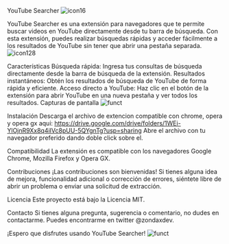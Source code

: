 YouTube Searcher
![icon16](https://github.com/ZondaxDeveloper/YoutubeSearcherExtension/assets/85247633/f7b8441e-6e86-467f-8809-538c7a543f95)

YouTube Searcher es una extensión para navegadores que te permite buscar videos en YouTube directamente desde tu barra de búsqueda. Con esta extensión, puedes realizar búsquedas rápidas y acceder fácilmente a los resultados de YouTube sin tener que abrir una pestaña separada.
![icon128](https://github.com/ZondaxDeveloper/YoutubeSearcherExtension/assets/85247633/46e5a984-b936-4413-8e3f-d346ce6a8595)

Características
Búsqueda rápida: Ingresa tus consultas de búsqueda directamente desde la barra de búsqueda de la extensión.
Resultados instantáneos: Obtén los resultados de búsqueda de YouTube de forma rápida y eficiente.
Acceso directo a YouTube: Haz clic en el botón de la extensión para abrir YouTube en una nueva pestaña y ver todos los resultados.
Capturas de pantalla
![funct](https://github.com/ZondaxDeveloper/YoutubeSearcherExtension/assets/85247633/24b72b43-5be5-4099-995b-0b10d69369b7)

Instalación
Descarga el archivo de extencion compatible con chrome, opera y opera gx aqui: https://drive.google.com/drive/folders/1WEi-YlOjnR9Xx8q4iIVc8pUU-5QYgnTg?usp=sharing
Abre el archivo con tu navegador preferido dando doble click sobre el.

Compatibilidad
La extensión es compatible con los navegadores Google Chrome, Mozilla Firefox y Opera GX.

Contribuciones
¡Las contribuciones son bienvenidas! Si tienes alguna idea de mejora, funcionalidad adicional o corrección de errores, siéntete libre de abrir un problema o enviar una solicitud de extracción.

Licencia
Este proyecto está bajo la Licencia MIT.

Contacto
Si tienes alguna pregunta, sugerencia o comentario, no dudes en contactarme. Puedes encontrarme en twitter @zondaxdev.

¡Espero que disfrutes usando YouTube Searcher!
![funct](https://github.com/ZondaxDeveloper/YoutubeSearcherExtension/assets/85247633/72e027b6-f7b5-4c2d-acc6-66dd099aff40)
